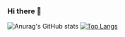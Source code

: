 ### Hi there 👋

![Anurag's GitHub stats](https://github-readme-stats.vercel.app/api?username=hashanK&show_icons=true&theme=radical)   [![Top Langs](https://github-readme-stats.vercel.app/api/top-langs/?username=hashanK&layout=compact&theme=radical)](https://github.com/anuraghazra/github-readme-stats)



<!--
**hashanK/hashanK** is a ✨ _special_ ✨ repository because its `README.md` (this file) appears on your GitHub profile.

Here are some ideas to get you started:

- 🔭 I’m currently working on ...
- 🌱 I’m currently learning ...
- 👯 I’m looking to collaborate on ...
- 🤔 I’m looking for help with ...
- 💬 Ask me about ...
- 📫 How to reach me: ...
- 😄 Pronouns: ...
- ⚡ Fun fact: ...
-->
